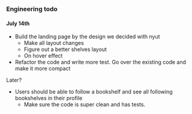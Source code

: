 ### Engineering todo

#### July 14th

- Build the landing page by the design we decided with nyut
    - Make all layout changes
    - Figure out a better shelves layout
    - On hover effect
- Refactor the code and write more test. Go over the existing code and make it more compact


Later?
- Users should be able to follow a bookshelf and see all following bookshelves in their profile
    - Make sure the code is super clean and has tests.
